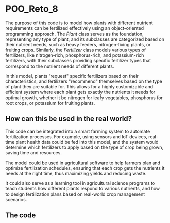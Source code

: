 # POO_Reto_8

The purpose of this code is to model how plants with different nutrient requirements can be fertilized effectively using an object-oriented programming approach. The _Plant_ class serves as the foundation, representing any type of plant, and its subclasses are categorized based on their nutrient needs, such as heavy feeders, nitrogen-fixing plants, or fruiting crops. Similarly, the _Fertilizer_ class models various types of fertilizers, like nitrogen-rich, phosphorus-rich, and potassium-rich fertilizers, with their subclasses providing specific fertilizer types that correspond to the nutrient needs of different plants.

In this model, plants "request" specific fertilizers based on their characteristics, and fertilizers "recommend" themselves based on the type of plant they are suitable for. This allows for a highly customizable and efficient system where each plant gets exactly the nutrients it needs for optimal growth, whether it be nitrogen for leafy vegetables, phosphorus for root crops, or potassium for fruiting plants.

## How can this be used in the real world?

This code can be integrated into a smart farming system to automate fertilization processes. For example, using sensors and IoT devices, real-time plant health data could be fed into this model, and the system would determine which fertilizers to apply based on the type of crop being grown, saving time and resources.

The model could be used in agricultural software to help farmers plan and optimize fertilization schedules, ensuring that each crop gets the nutrients it needs at the right time, thus maximizing yields and reducing waste.

It could also serve as a learning tool in agricultural science programs to teach students how different plants respond to various nutrients, and how to design fertilization plans based on real-world crop management scenarios.

## The code

